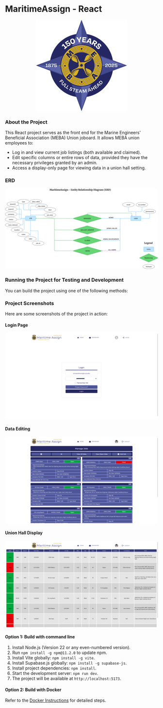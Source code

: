 # MaritimeAssign - React
<div align="center">
    <img src="src/assets/MebaLogoOfficial.png" width="300" height="300"/>
</div>

### About the Project

This React project serves as the front end for the Marine Engineers' Beneficial Association (MEBA) Union joboard. It allows MEBA union employees to:

- Log in and view current job listings (both available and claimed).
- Edit specific columns or entire rows of data, provided they have the necessary privileges granted by an admin.
- Access a display-only page for viewing data in a union hall setting.

### ERD
<div align="center">
    <img src="src/assets/screenshots/ERD.png"/>
</div>

### Running the Project for Testing and Development

You can build the project using one of the following methods:

### Project Screenshots

Here are some screenshots of the project in action:

#### Login Page
<img src="src/assets/screenshots/login_page.png" alt="Login Page" width="600"/>


#### Data Editing

<img src="src/assets/screenshots/data_editing.png" alt="Data Editing" width="600"/>


#### Union Hall Display
<img src="src/assets/screenshots/union_hall_display.png" alt="Union Hall Display" width="600"/>

#### Option 1: Build with command line

1. Install Node.js (Version 22 or any even-numbered version).
2. Run `npm install -g npm@11.2.0` to update npm.
3. Install Vite globally: `npm install -g vite`.
4. Install Supabase.js globally: `npm install -g supabase-js`.
5. Install project dependencies: `npm install`.
6. Start the development server: `npm run dev`.
7. The project will be available at `http://localhost:5173`.

#### Option 2: Build with Docker

Refer to the [Docker Instructions](https://github.com/Maritime-Assign/ReactProject/blob/main/README.Docker.md) for detailed steps.

